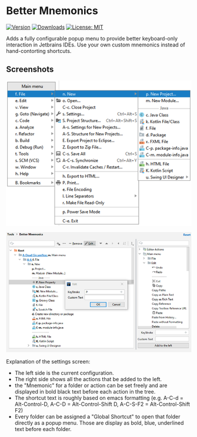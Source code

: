 # Better Mnemonics
[![Version](https://img.shields.io/jetbrains/plugin/v/14653-bettermnemonics?style=flat-square)](https://plugins.jetbrains.com/plugin/14653-bettermnemonics)
[![Downloads](https://img.shields.io/jetbrains/plugin/d/14653-bettermnemonics?style=flat-square)](https://plugins.jetbrains.com/plugin/14653-bettermnemonics)
[![License: MIT](https://img.shields.io/badge/License-MIT-yellow.svg?style=flat-square)](https://opensource.org/licenses/MIT)

Adds a fully configurable popup menu to provide better keyboard-only interaction in Jetbrains IDEs. Use your own custom mnemonics instead of hand-contorting shortcuts.

## Screenshots

![Open Popup Example](./doc/open_popup.png "Open Popup Example")

![Settings](./doc/settings.png "Settings")

Explanation of the settings screen:
* The left side is the current configuration.
* The right side shows all the actions that be added to the left.
* the "Mnemonic" for a folder or action can be set freely and are displayed in bold black text before each action in the tree.
* The shortcut text is roughly based on emacs formatting (e.g. A-C-d = Alt-Control-D, A-C-D = Alt-Control-Shift D, A-C-S-F2 = Alt-Control-Shift F2)
* Every folder can be assigned a "Global Shortcut" to open that folder directly as a popup menu. Those are display as bold, blue, underlined text before each folder.
